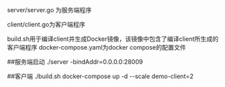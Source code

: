 server/server.go 为服务端程序

client/client.go为客户端程序

build.sh用于编译client并生成Docker镜像，该镜像中包含了编译client所生成的客户端程序
docker-compose.yaml为docker compose的配置文件

##服务端启动
./server -bindAddr=0.0.0.0:28009

##客户端
./build.sh
docker-compose up -d --scale demo-client=2

